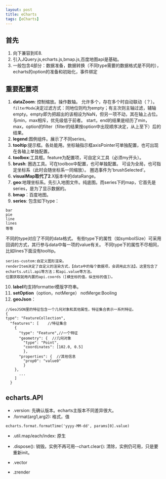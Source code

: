 ```yaml
---
layout: post
title: eCharts
tags: [eCharts]
---
```

## 首先 ##
1. 向下兼容到IE8.
2. 引入JQuery.js,echarts.js,bmap.js,百度地图api是基础。
3. 一般包含4部分：数据准备，数据转换（不同type需要的数据格式是不同的），echarts的option的准备和初始化，事件绑定


## 重要配置项 ##
1. **dataZoom**:
控制缩放。操作数轴。
允许多个，存在多个时自动联动（？）。
`filterMode`决定过滤方式：同地位则均为empty；有主次则主轴过滤，辅轴empty。empty即为把超出的该相设为NaN，但另一项不动，其在轴上占位。
与min，max相斥，优先级低于前者。
start，end的结果是经历了min，max，option的filter（filter的结果按option中出现顺序决定，从上至下）后的结果。
2. **legend**:图例组件。展示了不同series。
3. **tooltip**:提示框。各处能用。坐标轴指示框axisPointer可单独配置，也可出现在各轴上单独配置。
4. **toolbox**:工具框。feature为配置项，可自定义工具（必须my开头）。
5. **brush**:
圈选工具。可在toolbox中配置，也可单独配置。
可设为全局，也可指定坐标系（此时会随坐标系一同缩放）。
圈选事件为'brushSelected'。
6. **visualMap取代了2**.X版本中的dataRange。
7. **geo**:地理坐标系。先引入地图文件。纯底图。而series下的map，它首先是series，是为了显示数据的。
8. **bmap**：百度地图。
9. **series**: 包含如下type：
```
bar
pie
line
lines
等等
```

不同的type对应了不同的data格式。
有些type下的属性（如symbolSize）可采用回调的方式，其行参与data中每一项的value有关。
不同type下的属性不尽相同，比如lines下面没有tooltip。
```
series-custom:自定义图形渲染。
renderItem决定了自定义的渲染方式，【data中的每个数据项，会调用此方法】。这里包含了echarts.util.api等方法；和api.value等方法。
位置获取就用内置的api.coords（[横坐标的值，纵坐标的值]）。

```
10. **label**均支持formatter模版字符串。
11. **setOption**（option，notMerge） notMerge:Booling
12. **geoJson**：
```
//GeoJSON里的特征包含一个几何对象和其他属性，特征集合表示一系列特征。
{
type": "FeatureCollection",
  "features": [    //特征集合
    {
      "type": "Feature",//一个特征
      "geometry": {  //几何对象
        "type": "Point",
        "coordinates": [102.0, 0.5]
        },
      "properties": {  //其他信息
        "prop0": "value0"
        }
    },
      ...
    ]
  }
```

## echarts.API ##
 - .version: 先确认版本。echarts主版本不同差异很大。
 - .format(arg1,arg2): 格式，值
```
echarts.format.formatTime('yyyy-MM-dd', params[0].value)
```

 - .util.map/each/index: 原生

 - .dispose(): 销毁。实例不再可用--chart.clear(): 清除，实例仍可用，只是要重新init。
 - .vector
 - .zrender
 
